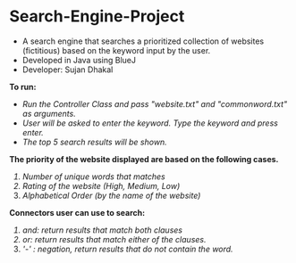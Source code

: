 # Search-Engine-Project
  - A search engine that searches a prioritized collection of websites (fictitious) based on the keyword input by the user. 
  - Developed in Java using BlueJ
  - Developer: Sujan Dhakal
  
  
<b> To run: </b> <i>
   - Run the Controller Class and pass "website.txt" and "commonword.txt" as arguments. 
   - User will be asked to enter the keyword. Type the keyword and press enter. 
   - The top 5 search results will be shown.  </i>
  
<b> The priority of the website displayed are based on the following cases. </b> <i>
   1. Number of unique words that matches
   2. Rating of the website (High, Medium, Low) 
   3. Alphabetical Order (by the name of the website)  </i>
  

<b> Connectors user can use to search: </b> <i>
  1. and: return results that match both clauses
  2. or: return results that match either of the clauses.
  3. '-' : negation, return results that do not contain the word.  </i>
  
